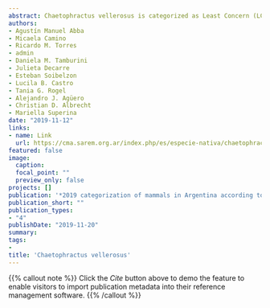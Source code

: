 ```yaml
---
abstract: Chaetophractus vellerosus is categorized as Least Concern (LC) due to its wide distribution, its presence in numerous protected areas, and its presumed large population size. However, it is hunted throughout much of its range for food and/or crafts. In addition, it is frequently fought in cultivated areas. Likewise, in Argentina there is a subpopulation in the east of the province of Buenos Aires (Crespo 1974; Carlini & Vizcaíno 1987; Abba et al. 2011) that requires more attention. This subpopulation is isolated from the main population and subject to numerous threats that may lead to local extinction in the medium term. The main threat to this subpopulation is the mining activity (extraction of shell) and to a lesser extent the agricultural-livestock activity, the impact caused by dogs and run over on roads. This subpopulation is categorized as EN B1ab(i,ii,iii,v).
authors:
- Agustín Manuel Abba
- Micaela Camino
- Ricardo M. Torres
- admin
- Daniela M. Tamburini
- Julieta Decarre
- Esteban Soibelzon
- Lucila B. Castro
- Tania G. Rogel
- Alejandro J. Agüero
- Christian D. Albrecht
- Mariella Superina
date: "2019-11-12"
links:
- name: Link 
  url: https://cma.sarem.org.ar/index.php/es/especie-nativa/chaetophractus-vellerosus
featured: false
image:
  caption: 
  focal_point: ""
  preview_only: false
projects: []
publication: '*2019 categorization of mammals in Argentina according to their risk of extinction. Red List of mammals in Argentina. Digital version*'
publication_short: ""
publication_types:
- "4"
publishDate: "2019-11-20"
summary: 
tags:
- 
title: 'Chaetophractus vellerosus'
---
```


{{% callout note %}}
Click the *Cite* button above to demo the feature to enable visitors to import publication metadata into their reference management software.
{{% /callout %}}